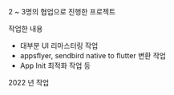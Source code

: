 2 ~ 3명의 협업으로 진행한 프로젝트

작업한 내용
- 대부분 UI 리마스터링 작업
- appsflyer, sendbird native to flutter 변환 작업
- App Init 최적화 작업
등

2022 년 작업
